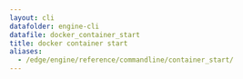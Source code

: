 ```yaml
---
layout: cli
datafolder: engine-cli
datafile: docker_container_start
title: docker container start
aliases:
  - /edge/engine/reference/commandline/container_start/
---
```

<!--
This page is automatically generated from Docker's source code. If you want to
suggest a change to the text that appears here, open a ticket or pull request
in the source repository on GitHub:

https://github.com/docker/cli
-->

